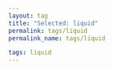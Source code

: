 ```yaml
---
layout: tag
title: "Selected: liquid"
permalink: tags/liquid
permalink_name: tags/liquid

tags: liquid
---
```

